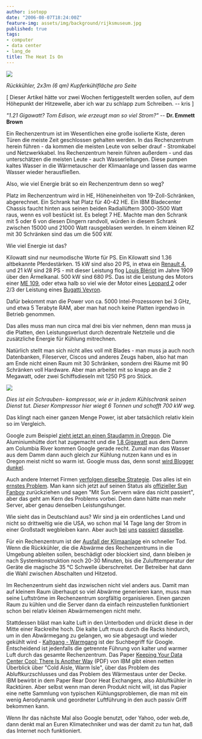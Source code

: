 ```yaml
---
author: isotopp
date: "2006-08-07T18:24:00Z"
feature-img: assets/img/background/rijksmuseum.jpg
published: true
tags:
- computer
- data center
- lang_de
title: The Heat Is On
---
```


![](/uploads/cpu_kuehler.jpg)

*Rückkühler, 2x3m (6 qm) Kupferkühlfläche pro Seite*

[ Dieser Artikel hätte vor zwei Wochen fertiggestellt werden sollen, auf dem Höhepunkt der Hitzewelle, aber ich war zu schlapp zum Schreiben. -- kris ]

*"1.21 Gigawatt? Tom Edison, wie erzeugt man so viel Strom?"* -- **Dr. Emmett Brown**

Ein Rechenzentrum ist im Wesentlichen eine große isolierte Kiste, deren Türen die meiste Zeit geschlossen gehalten werden.
In das Rechenzentrum herein führen - da kommen die meisten Leute von selber drauf - Stromkabel und Netzwerkkabel. 
Ins Rechenzentrum herein führen außerdem - und das unterschätzen die meisten Leute - auch Wasserleitungen.
Diese pumpen kaltes Wasser in die Wärmetauscher der Klimaanlage und lassen das warme Wasser wieder herausfließen.

Also, wie viel Energie brät so ein Rechenzentrum denn so weg?

Platz im Rechenzentrum wird in HE, Höheneinheiten von 19-Zoll-Schränken, abgerechnet. 
Ein Schrank hat Platz für 40-42 HE.
Ein IBM Bladecenter Chassis faucht hinten aus seinen beiden Radiallüftern 3000-3500 Watt raus, wenn es voll bestückt ist.
Es belegt 7 HE.
Machte man den Schrank mit 5 oder 6 von diesen Dingern randvoll, würden in diesem Schrank zwischen 15000 und 21000 Watt rausgeblasen werden. 
In einem kleinen RZ mit 30 Schränken sind das um die 500 kW.

Wie viel Energie ist das?

Kilowatt sind nur neumodische Worte für PS.
Ein Kilowatt sind 1.36 altbekannte Pferdestärken.
15 kW sind also 20 PS, in etwa ein
[Renault 4](http://en.wikipedia.org/wiki/Renault_4),
und 21 kW sind 28 PS - mit dieser Leistung flog 
[Louis Blériot](http://de.wikipedia.org/wiki/Blériot_XI)
im Jahre 1909 über den Ärmelkanal. 
500 kW sind 680 PS. Das ist die Leistung des Motors einer 
[ME 109](http://de.wikipedia.org/wiki/Messerschmitt_Bf_109), 
oder etwa halb so viel wie der Motor eines 
[Leopard 2](http://de.wikipedia.org/wiki/Leopard_2) 
oder 2/3 der Leistung eines 
[Bugatti Veyron](http://de.wikipedia.org/wiki/Bugatti_Veyron_16.4).

Dafür bekommt man die Power von ca. 5000 Intel-Prozessoren bei 3 GHz, und etwa 5 Terabyte RAM, aber man hat noch keine Platten irgendwo in Betrieb genommen.

Das alles muss man nun circa mal drei bis vier nehmen, denn man muss ja die Platten, den Leistungsverlust durch dezentrale Netzteile und die zusätzliche Energie für Kühlung mitrechnen.

Natürlich stellt man sich nicht alles voll mit Blades - man muss ja auch noch Datenbanken, Fileserver, Ciscos und anderes Zeugs haben, also hat man am Ende nicht einen Raum mit 30 Schränken, sondern drei Räume mit 90 Schränken voll Hardware.
Aber man arbeitet mit so knapp an die 2 Megawatt, oder zwei Schiffsdieseln mit 1250 PS pro Stück.

![](/uploads/schraubenkompressor.jpg)

*Dies ist ein Schrauben- kompressor, wie er in jedem Kühlschrank seinen Dienst tut.*
*Dieser Kompressor hier wiegt 6 Tonnen und schafft 700 kW weg.*

Das klingt nach einer ganzen Menge Power, ist aber tatsächlich relativ klein so im Vergleich. 

Google zum Beispiel 
[zieht jetzt an einen Staudamm in Oregon](http://weblog.philringnalda.com/2005/03/17/just-how-much-power-does-google-need). 
Die Aluminiumhütte dort hat zugemacht und die 
[1.8 Gigawatt](http://www.nwp.usace.army.mil/op/d/thedalles.asp)
aus dem Damm am Columbia River kommen Google gerade recht. 
Zumal man das Wasser aus dem Damm dann auch gleich zur Kühlung nutzen kann und es in Oregon meist nicht so warm ist. 
Google muss das, denn sonst 
[wird Blogger dunkel](http://buzz.blogger.com/2005/03/more-power.html).

Auch andere Internet Firmen 
[verfolgen dieselbe Strategie](http://seattletimes.nwsource.com/cgi-bin/PrintStory.pl?document_id=2003114987&zsection_id=2002119995&slug=microsoft09&date=20060709). 
Das alles ist ein 
[ernstes Problem](http://www.theinquirer.net/default.aspx?article=33507).
Man kann sich jetzt auf seinen Status als 
[offizieller Sun Fanboy](http://www.c0t0d0s0.org/archives/1533-Answer-to-the-heat-problem-The-HP-way.html)
zurückziehen und sagen "Mit Sun Servern wäre das nicht passiert", aber das geht am Kern des Problems vorbei.
Denn dann hätte man mehr Server, aber genau denselben Leistungshunger.

Wie sieht das in Deutschland aus? 
Wir sind ja ein ordentliches Land und nicht so drittweltig wie die USA, wo schon mal 14 Tage lang der Strom in einer Großstadt wegbleiben kann. 
Aber auch 
[bei](http://www.ka-news.de/kultur/news.php4?show=tja200387-125H) 
[uns](http://www.welt.de/data/2006/07/20/965948.html) 
[passiert](http://www.welt.de/data/2006/07/20/965948.html) 
[dasselbe](http://www.n24.de/boulevard/nus/index.php/a2006072612193397133).

Für ein Rechenzentrum ist der 
[Ausfall der Klimaanlage](http://www.heise.de/newsticker/meldung/59551) 
ein schneller Tod.
Wenn die Rückkühler, die die Abwärme des Rechenzentrums in die Umgebung ableiten sollen, beschädigt oder blockiert sind, dann bleiben je nach Systemkonstruktion noch 20-30 Minuten, bis die Zulufttemperatur der Geräte die magische 35 °C Schwelle überschreitet. 
Der Betreiber hat dann die Wahl zwischen Abschalten und Hitzetod.

Im Rechenzentrum sieht das inzwischen nicht viel anders aus.
Damit man auf kleinem Raum überhaupt so viel Abwärme generieren kann, muss man seine Luftströme im Rechenzentrum sorgfältig organisieren. 
Einen ganzen Raum zu kühlen und die Server dann da einfach reinzustellen funktioniert schon bei relativ kleinen Abwärmemengen nicht mehr. 

Stattdessen bläst man kalte Luft in den Unterboden und drückt diese in der Mitte einer Rackreihe hoch.
Die kalte Luft muss durch die Racks hindurch, um in den Abwärmegang zu gelangen, wo sie abgesaugt und wieder gekühlt wird - 
[Kaltgang - Warmgang](http://www.conect-online.de/klima_02.html)
ist der Suchbegriff für Google.
Entscheidend ist jedenfalls die getrennte Führung von kalter und warmer Luft durch das gesamte Rechenzentrum.
Das Paper 
[Keeping Your Data Center Cool: There Is Another Way](http://www-03.ibm.com/servers/eserver/xseries/storage/pdf/IBM_Rear_Door_Heat_Exchanger_FINAL.pdf) (PDF) 
von IBM gibt einen netten Überblick über "Cold Aisle, Warm Isle", über das Problem des Abluftkurzschlusses und das Problem des Wärmestaus unter der Decke.
IBM bewirbt in dem Paper Rear Door Heat Exchangers, also Abluftkühler in Racktüren.
Aber selbst wenn man deren Produkt nicht will, ist das Papier eine nette Sammlung von typischen Kühlungsproblemen, die man mit ein wenig Aerodynamik und geordneter Luftführung in den auch passiv Griff bekommen kann.

Wenn Ihr das nächste Mal also Google benutzt, oder Yahoo, oder web.de, dann denkt mal an Euren Klimatechniker und was der damit zu tun hat, daß das Internet noch funktioniert.

